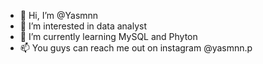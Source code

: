 - 👋 Hi, I’m @Yasmnn
- 👀 I’m interested in data analyst
- 🌱 I’m currently learning MySQL and Phyton
- 📫 You guys can reach me out on instagram @yasmnn.p

<!---
Yasmnn/Yasmnn is a ✨ special ✨ repository because its `README.md` (this file) appears on your GitHub profile.
You can click the Preview link to take a look at your changes.
--->
